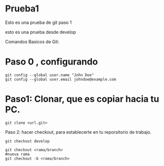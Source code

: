 # Prueba1
Esto es una prueba de git paso 1

esto es una prueba desde develop

Comandos Basicos de Git:

# Paso 0 , configurando

````
git config --global user.name "John Doe"
git config --global user.email johndoe@example.com
````


# Paso1: Clonar, que es copiar hacia tu PC.

`git clone <url.git>`

Paso 2: hacer checkout, para establecerte en tu reporsitorio de trabajo.

````
git checkout develop

git checkout <rama/branch>
#nueva rama
git checkout -b <rama/branch>

````
